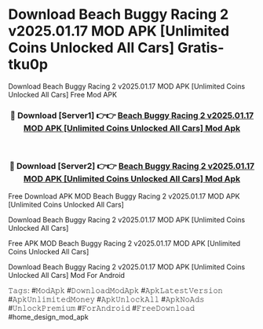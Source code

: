 # Download Beach Buggy Racing 2 v2025.01.17 MOD APK [Unlimited Coins Unlocked All Cars] Gratis- tku0p
Download Beach Buggy Racing 2 v2025.01.17 MOD APK [Unlimited Coins Unlocked All Cars] Free Mod APK

<div align="center">
<h3>🔴 Download [Server1] 👉👉 <a href="https://apk-comot.site?title=Beach_Buggy_Racing_2_v2025.01.17_MOD_APK_[Unlimited_Coins_Unlocked_All_Cars]">Beach Buggy Racing 2 v2025.01.17 MOD APK [Unlimited Coins Unlocked All Cars] Mod Apk</a></h3><br>

<h3>🔴 Download [Server2] 👉👉 <a href="https://apk-comot.site?title=Beach_Buggy_Racing_2_v2025.01.17_MOD_APK_[Unlimited_Coins_Unlocked_All_Cars]">Beach Buggy Racing 2 v2025.01.17 MOD APK [Unlimited Coins Unlocked All Cars] Mod Apk</a></h3>
</div>


Free Download APK MOD Beach Buggy Racing 2 v2025.01.17 MOD APK [Unlimited Coins Unlocked All Cars]

Download Beach Buggy Racing 2 v2025.01.17 MOD APK [Unlimited Coins Unlocked All Cars] 

Free APK MOD Beach Buggy Racing 2 v2025.01.17 MOD APK [Unlimited Coins Unlocked All Cars] 

Download Beach Buggy Racing 2 v2025.01.17 MOD APK [Unlimited Coins Unlocked All Cars] Mod For Android

𝚃𝚊𝚐𝚜: #𝙼𝚘𝚍𝙰𝚙𝚔 #𝙳𝚘𝚠𝚗𝚕𝚘𝚊𝚍𝙼𝚘𝚍𝙰𝚙𝚔 #𝙰𝚙𝚔𝙻𝚊𝚝𝚎𝚜𝚝𝚅𝚎𝚛𝚜𝚒𝚘𝚗 #𝙰𝚙𝚔𝚄𝚗𝚕𝚒𝚖𝚒𝚝𝚎𝚍𝙼𝚘𝚗𝚎𝚢 #𝙰𝚙𝚔𝚄𝚗𝚕𝚘𝚌𝚔𝙰𝚕𝚕 #𝙰𝚙𝚔𝙽𝚘𝙰𝚍𝚜 #𝚄𝚗𝚕𝚘𝚌𝚔𝙿𝚛𝚎𝚖𝚒𝚞𝚖 #𝙵𝚘𝚛𝙰𝚗𝚍𝚛𝚘𝚒𝚍 #𝙵𝚛𝚎𝚎𝙳𝚘𝚠𝚗𝚕𝚘𝚊𝚍 #home_design_mod_apk